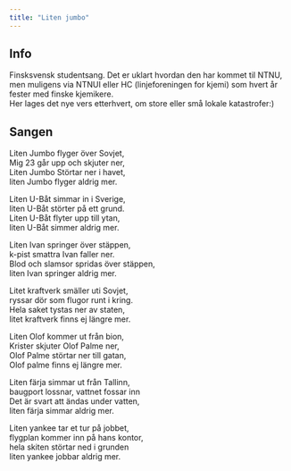 ```yaml
---
title: "Liten jumbo"
---
```


Info
----

Finsksvensk studentsang. Det er uklart hvordan den har kommet til NTNU,
men muligens via NTNUI eller HC (linjeforeningen for kjemi) som hvert år
fester med finske kjemikere.  
Her lages det nye vers etterhvert, om store eller små lokale
katastrofer:)

Sangen
------

Liten Jumbo flyger över Sovjet,  
Mig 23 går upp och skjuter ner,  
Liten Jumbo Störtar ner i havet,  
liten Jumbo flyger aldrig mer.

Liten U-Båt simmar in i Sverige,  
liten U-Båt störter på ett grund.  
Liten U-Båt flyter upp till ytan,  
liten U-Båt simmer aldrig mer.

Liten Ivan springer över stäppen,  
k-pist smattra Ivan faller ner.  
Blod och slamsor spridas över stäppen,  
liten Ivan springer aldrig mer.

Litet kraftverk smäller uti Sovjet,  
ryssar dör som flugor runt i kring.  
Hela saket tystas ner av staten,  
litet kraftverk finns ej längre mer.

Liten Olof kommer ut från bion,  
Krister skjuter Olof Palme ner,  
Olof Palme störtar ner till gatan,  
Olof palme finns ej längre mer.

Liten färja simmar ut från Tallinn,  
baugport lossnar, vattnet fossar inn  
Det är svart att ändas under vatten,  
liten färja simmar aldrig mer.

Liten yankee tar et tur på jobbet,  
flygplan kommer inn på hans kontor,  
hela skiten störtar ned i grunden  
liten yankee jobbar aldrig mer.